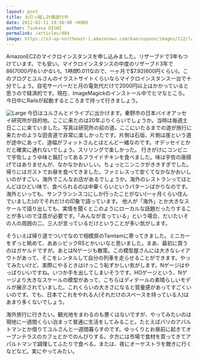 ```yaml
---
layout: post
title: お引っ越し計画遂行中
date: 2012-02-11 19:58:00 +0900
author: Tsukasa OISHI
permalink: /articles/984
image: https://s3-ap-northeast-1.amazonaws.com/kaeruspoon/images/112/large.JPG?1328957836
---
```


AmazonEC2のマイクロインスタンスを申し込みました。リザーブドで3年もつけています。でも安い。マイクロインスタンスの中度のリザーブド3年で$86(7000円もいかない)。1時間$0.011なので、一ヶ月で$7.92(600円くらい)。このブログとユルさんのイラストサイトくらいならマイクロインスタンス一台で十分でしょう。自宅サーバーだと月の電気代だけで2000円以上はかかっていると思うので経済的です。現在、ImageMagickのインストール中でヒマなところ。今日中にRailsが起動するところまで持って行きましょう。

![Large](https://s3-ap-northeast-1.amazonaws.com/kaeruspoon/images/112/large.JPG?1328957836)
今日はユルさんとドライブに出かけます。秦野市の日本バイオアッセイ研究所が目的地。ここに来たのは20年ぶりくらいでしょうか。当時は毎週土日ここに来ていました。写真は研究所の前の道。ここにいたるまでの道が旅行に来たかのような田舎道で非常に楽しかったです。片側は石垣、片側は崖という道が途中にあって、道幅がフィットさんとほとんど一緒なのです。オデッセイとかだと確実に通れないでしょう。スリリングで楽しかった。
行きがけにコンビニで宇佐しょうゆ味と銘打ってあるフライドチキンを食べました。味は宇佐の唐揚げではありませんが、なかなかおいしい。ちょっとニンニクがききすぎでした。帰りにはガストでお昼を食べてきました。ファミレスって安くてなかなかおいしいのがすごい。海外でこんなお店があるでしょうか。海外のレストランってほとんどはひどい味で、食べられるのは中華くらいというパターンばかりなのです。海外といっても、サンフランシスコにしか行ったことがない(一ヶ月くらい住んでいました)のでそれだけの印象で語っています。
他人が「海外」とか大きなスケールで語り出しても、実情を聞くとこのようにローカルな話題だったりすることが多いので注意が必要です。「みんなが言っている」という場合、だいたいその人の周囲の二、三人が言っているだけということが多い気がします。

そういえば帰り道でついでなので相模原のTamtamに寄ってきました。ミニカーをずっと眺めて、ああシビックRSとかいいなと思いました。まあ、最初に買うのはガヤルドですが。あとはNゲージも散策。この模型屋さんには大きなレイアウトがあって、そこをレンタルして自分の列車を走らせることができます。やってみたいけど、実際にやるときはけっこう恥ずかしい気がします。Nゲージはやっぱりいいですね。いつか手を出してしまいそうです。HOゲージという、Nゲージより大きなスケールの模型があって、こちらはディテールの素晴らしいモデルが展示されていました。これくらいの大きさになると質量感があってすごくいいのです。でも、日本でこれをやれる人(それだけのスペースを持っている人)はあまり多くないでしょう。

海外旅行に行きたい。観光地をまわるのも悪くはないですが、やってみたいのは現地に一週間くらい泊まって普通に生活をしてみること。たとえばパリのアパルトマンとか借りてユルさんと一週間暮らすのです。ゆっくりとお昼前に起きてオープンテラスのカフェとかでのんびりする。夕方には市場で食材を買ってきてアパルトマンで調理してふたりで食べる。または、夜にオーケストラを聴きに行くなどなど。実にやってみたい。

